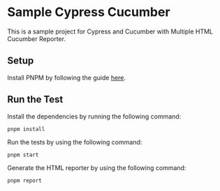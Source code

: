 # Sample Cypress Cucumber

This is a sample project for Cypress and Cucumber with Multiple HTML Cucumber Reporter.

## Setup

Install PNPM by following the guide [here](https://pnpm.io/installation).

## Run the Test

Install the dependencies by running the following command:

```shell
pnpm install
```

Run the tests by using the following command:

```shell
pnpm start
```

Generate the HTML reporter by using the following command:

```shell
pnpm report
```
